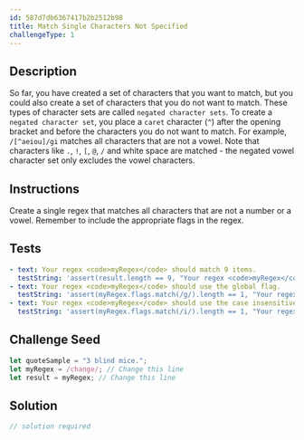 ```yaml
---
id: 587d7db6367417b2b2512b98
title: Match Single Characters Not Specified
challengeType: 1
---
```


## Description
<section id='description'>
So far, you have created a set of characters that you want to match, but you could also create a set of characters that you do not want to match. These types of character sets are called <code>negated character sets</code>.
To create a <code>negated character set</code>, you place a <code>caret</code> character (<code>^</code>) after the opening bracket and before the characters you do not want to match.
For example, <code>/[^aeiou]/gi</code> matches all characters that are not a vowel. Note that characters like <code>.</code>, <code>!</code>, <code>[</code>, <code>@</code>, <code>/</code> and white space are matched - the negated vowel character set only excludes the vowel characters.
</section>

## Instructions
<section id='instructions'>
Create a single regex that matches all characters that are not a number or a vowel. Remember to include the appropriate flags in the regex.
</section>

## Tests
<section id='tests'>

```yml
- text: Your regex <code>myRegex</code> should match 9 items.
  testString: 'assert(result.length == 9, "Your regex <code>myRegex</code> should match 9 items.");'
- text: Your regex <code>myRegex</code> should use the global flag.
  testString: 'assert(myRegex.flags.match(/g/).length == 1, "Your regex <code>myRegex</code> should use the global flag.");'
- text: Your regex <code>myRegex</code> should use the case insensitive flag.
  testString: 'assert(myRegex.flags.match(/i/).length == 1, "Your regex <code>myRegex</code> should use the case insensitive flag.");'

```

</section>

## Challenge Seed
<section id='challengeSeed'>

<div id='js-seed'>

```js
let quoteSample = "3 blind mice.";
let myRegex = /change/; // Change this line
let result = myRegex; // Change this line
```

</div>



</section>

## Solution
<section id='solution'>

```js
// solution required
```
</section>

